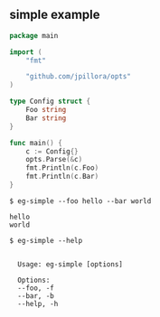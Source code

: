 ## simple example

<!--tmpl,chomp,code=go:cat main.go -->
``` go 
package main

import (
	"fmt"

	"github.com/jpillora/opts"
)

type Config struct {
	Foo string
	Bar string
}

func main() {
	c := Config{}
	opts.Parse(&c)
	fmt.Println(c.Foo)
	fmt.Println(c.Bar)
}
```
<!--/tmpl-->

```
$ eg-simple --foo hello --bar world
```

<!--tmpl,chomp,code=plain:go run main.go --foo hello --bar world -->
``` plain 
hello
world
```
<!--/tmpl-->

```
$ eg-simple --help
```

<!--tmpl,chomp,code=plain:go build -o eg-simple && ./eg-simple --help && rm eg-simple -->
``` plain 

  Usage: eg-simple [options]

  Options:
  --foo, -f
  --bar, -b
  --help, -h

```
<!--/tmpl-->
